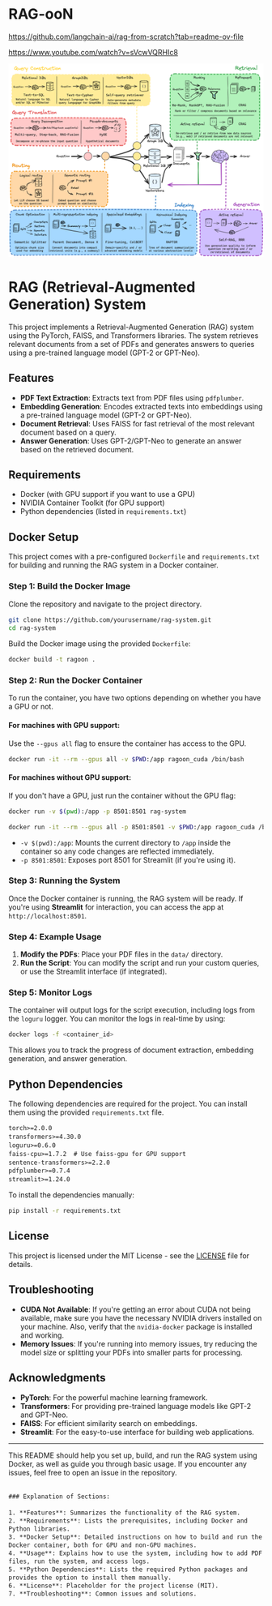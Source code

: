 # RAG-ooN


https://github.com/langchain-ai/rag-from-scratch?tab=readme-ov-file


https://www.youtube.com/watch?v=sVcwVQRHIc8

![rag_detail_v2](assets/302837092-54a2d76c-b07e-49e7-b4ce-fc45667360a1.png)

# RAG (Retrieval-Augmented Generation) System

This project implements a Retrieval-Augmented Generation (RAG) system using the PyTorch, FAISS, and Transformers libraries. The system retrieves relevant documents from a set of PDFs and generates answers to queries using a pre-trained language model (GPT-2 or GPT-Neo).

## Features

- **PDF Text Extraction**: Extracts text from PDF files using `pdfplumber`.
- **Embedding Generation**: Encodes extracted texts into embeddings using a pre-trained language model (GPT-2 or GPT-Neo).
- **Document Retrieval**: Uses FAISS for fast retrieval of the most relevant document based on a query.
- **Answer Generation**: Uses GPT-2/GPT-Neo to generate an answer based on the retrieved document.

## Requirements

- Docker (with GPU support if you want to use a GPU)
- NVIDIA Container Toolkit (for GPU support)
- Python dependencies (listed in `requirements.txt`)

## Docker Setup

This project comes with a pre-configured `Dockerfile` and `requirements.txt` for building and running the RAG system in a Docker container.

### Step 1: Build the Docker Image

Clone the repository and navigate to the project directory.

```bash
git clone https://github.com/yourusername/rag-system.git
cd rag-system
```

Build the Docker image using the provided `Dockerfile`:

```bash
docker build -t ragoon .
```

### Step 2: Run the Docker Container

To run the container, you have two options depending on whether you have a GPU or not.

#### For machines with GPU support:

Use the `--gpus all` flag to ensure the container has access to the GPU.

```bash
docker run -it --rm --gpus all -v $PWD:/app ragoon_cuda /bin/bash
```

#### For machines without GPU support:

If you don't have a GPU, just run the container without the GPU flag:

```bash
docker run -v $(pwd):/app -p 8501:8501 rag-system
```

```bash
docker run -it --rm --gpus all -p 8501:8501 -v $PWD:/app ragoon_cuda /bin/bash
```
- `-v $(pwd):/app`: Mounts the current directory to `/app` inside the container so any code changes are reflected immediately.
- `-p 8501:8501`: Exposes port 8501 for Streamlit (if you're using it).

### Step 3: Running the System

Once the Docker container is running, the RAG system will be ready. If you're using **Streamlit** for interaction, you can access the app at `http://localhost:8501`.

### Step 4: Example Usage

1. **Modify the PDFs**: Place your PDF files in the `data/` directory.
2. **Run the Script**: You can modify the script and run your custom queries, or use the Streamlit interface (if integrated).

### Step 5: Monitor Logs

The container will output logs for the script execution, including logs from the `loguru` logger. You can monitor the logs in real-time by using:

```bash
docker logs -f <container_id>
```

This allows you to track the progress of document extraction, embedding generation, and answer generation.

## Python Dependencies

The following dependencies are required for the project. You can install them using the provided `requirements.txt` file.

```txt
torch>=2.0.0
transformers>=4.30.0
loguru>=0.6.0
faiss-cpu>=1.7.2  # Use faiss-gpu for GPU support
sentence-transformers>=2.2.0
pdfplumber>=0.7.4
streamlit>=1.24.0
```

To install the dependencies manually:

```bash
pip install -r requirements.txt
```

## License

This project is licensed under the MIT License - see the [LICENSE](LICENSE) file for details.

## Troubleshooting

- **CUDA Not Available**: If you're getting an error about CUDA not being available, make sure you have the necessary NVIDIA drivers installed on your machine. Also, verify that the `nvidia-docker` package is installed and working.
- **Memory Issues**: If you're running into memory issues, try reducing the model size or splitting your PDFs into smaller parts for processing.

## Acknowledgments

- **PyTorch**: For the powerful machine learning framework.
- **Transformers**: For providing pre-trained language models like GPT-2 and GPT-Neo.
- **FAISS**: For efficient similarity search on embeddings.
- **Streamlit**: For the easy-to-use interface for building web applications.

---

This README should help you set up, build, and run the RAG system using Docker, as well as guide you through basic usage. If you encounter any issues, feel free to open an issue in the repository.
```

### Explanation of Sections:

1. **Features**: Summarizes the functionality of the RAG system.
2. **Requirements**: Lists the prerequisites, including Docker and Python libraries.
3. **Docker Setup**: Detailed instructions on how to build and run the Docker container, both for GPU and non-GPU machines.
4. **Usage**: Explains how to use the system, including how to add PDF files, run the system, and access logs.
5. **Python Dependencies**: Lists the required Python packages and provides the option to install them manually.
6. **License**: Placeholder for the project license (MIT).
7. **Troubleshooting**: Common issues and solutions.
